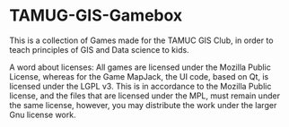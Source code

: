 # TAMUG-GIS-Gamebox
This is a collection of Games made for the TAMUC GIS Club, in order to teach principles of GIS and Data science to kids. 

A word about licenses: All games are licensed under the Mozilla Public License, whereas for the Game MapJack, the UI code, based on Qt, is licensed under the LGPL v3. This is in accordance to the Mozilla Public license, and the files that are licensed under the MPL, must remain under the same license, however, you may distribute the work under the larger Gnu license work.
